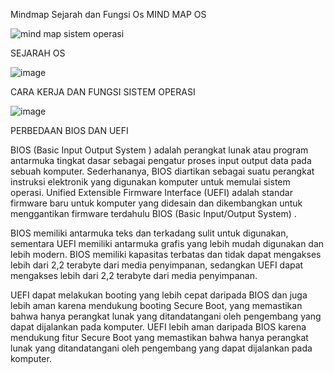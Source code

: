 Mindmap Sejarah dan Fungsi Os
MIND MAP OS

![mind map sistem operasi](https://github.com/rizkiyogatama27/SysOP24-3123521020/assets/160556478/4e051966-7216-4647-b25c-1b1587219725)




SEJARAH OS

![image](https://github.com/rizkiyogatama27/SysOP24-3123521020/assets/160556478/1963ae61-b649-43b6-a9eb-250d3e747274)




CARA KERJA DAN FUNGSI SISTEM OPERASI

![image](https://github.com/rizkiyogatama27/SysOP24-3123521020/assets/160556478/c0a24685-e816-4836-8e49-051fae824565)



PERBEDAAN BIOS DAN UEFI

BIOS (Basic Input Output System ) adalah perangkat lunak atau program antarmuka tingkat dasar sebagai pengatur proses input output data pada sebuah komputer. Sederhananya, BIOS diartikan sebagai suatu perangkat instruksi elektronik yang digunakan komputer untuk memulai sistem operasi.
Unified Extensible Firmware Interface (UEFI) adalah standar firmware baru untuk komputer yang didesain dan dikembangkan untuk menggantikan firmware terdahulu BIOS (Basic Input/Output System) .

BIOS memiliki antarmuka teks dan terkadang sulit untuk digunakan, sementara UEFI memiliki antarmuka grafis yang lebih mudah digunakan dan lebih modern.
BIOS memiliki kapasitas terbatas dan tidak dapat mengakses lebih dari 2,2 terabyte dari media penyimpanan, sedangkan UEFI dapat mengakses lebih dari 2,2 terabyte dari media penyimpanan.

UEFI dapat melakukan booting yang lebih cepat daripada BIOS dan juga lebih aman karena mendukung booting Secure Boot, yang memastikan bahwa hanya perangkat lunak yang ditandatangani oleh pengembang yang dapat dijalankan pada komputer.
UEFI lebih aman daripada BIOS karena mendukung fitur Secure Boot yang memastikan bahwa hanya perangkat lunak yang ditandatangani oleh pengembang yang dapat dijalankan pada komputer.




